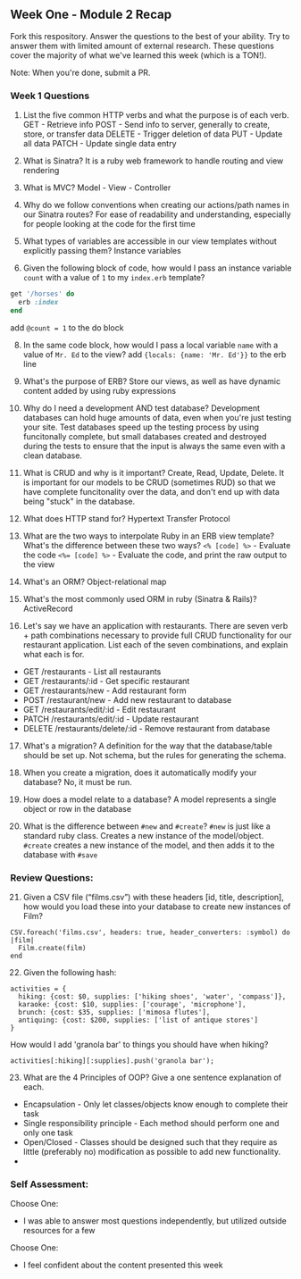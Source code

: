 ## Week One - Module 2 Recap

Fork this respository. Answer the questions to the best of your ability. Try to answer them with limited amount of external research. These questions cover the majority of what we've learned this week (which is a TON!).

Note: When you're done, submit a PR.

### Week 1 Questions

1. List the five common HTTP verbs and what the purpose is of each verb.
GET - Retrieve info
POST - Send info to server, generally to create, store, or transfer data
DELETE - Trigger deletion of data
PUT - Update all data
PATCH - Update single data entry

2. What is Sinatra?
It is a ruby web framework to handle routing and view rendering
4. What is MVC?
Model - View - Controller

5. Why do we follow conventions when creating our actions/path names in our Sinatra routes?
For ease of readability and understanding, especially for people looking at the code for the first time

6. What types of variables are accessible in our view templates without explicitly passing them?
Instance variables

7. Given the following block of code, how would I pass an instance variable `count` with a value of `1` to my `index.erb` template?

  ```ruby
  get '/horses' do
    erb :index
  end
  ```

add `@count = 1` to the do block

8. In the same code block, how would I pass a local variable `name` with a value of `Mr. Ed` to the view?
add `{locals: {name: 'Mr. Ed'}}` to the erb line

9. What's the purpose of ERB?
Store our views, as well as have dynamic content added by using ruby expressions

10. Why do I need a development AND test database?
Development databases can hold huge amounts of data, even when you're just testing your site. Test databases speed up the testing process by using funcitonally complete, but small databases created and destroyed during the tests to ensure that the input is always the same even with a clean database.

11. What is CRUD and why is it important?
Create, Read, Update, Delete. It is important for our models to be CRUD (sometimes RUD) so that we have complete funcitonality over the data, and don't end up with data being "stuck" in the database.

12. What does HTTP stand for?
Hypertext Transfer Protocol
13. What are the two ways to interpolate Ruby in an ERB view template? What's the difference between these two ways?
`<% [code] %>` - Evaluate the code
`<%= [code] %>` - Evaluate the code, and print the raw output to the view

14. What's an ORM?
Object-relational map

15. What's the most commonly used ORM in ruby (Sinatra & Rails)?
ActiveRecord

16. Let's say we have an application with restaurants. There are seven verb + path combinations necessary to provide full CRUD functionality for our restaurant application. List each of the seven combinations, and explain what each is for.
* GET /restaurants - List all restaurants
* GET /restaurants/:id - Get specific restaurant
* GET /restaurants/new - Add restaurant form
* POST /restaurant/new - Add new restaurant to database
* GET /restaurants/edit/:id - Edit restaurant
* PATCH /restaurants/edit/:id - Update restaurant
* DELETE /restaurants/delete/:id - Remove restaurant from database

17. What's a migration?
A definition for the way that the database/table should be set up. Not schema, but the rules for generating the schema.

18. When you create a migration, does it automatically modify your database?
No, it must be run.

19. How does a model relate to a database?
A model represents a single object or row in the database

20. What is the difference between `#new` and `#create`?
`#new` is just like a standard ruby class. Creates a new instance of the model/object. `#create` creates a new instance of the model, and then adds it to the database with `#save`

### Review Questions:  
21. Given a CSV file (“films.csv”) with these headers [id, title, description], how would you load these into your database to create new instances of Film?  
```
CSV.foreach('films.csv', headers: true, header_converters: :symbol) do |film|
  Film.create(film)
end
```

22. Given the following hash:
```
activities = {
  hiking: {cost: $0, supplies: ['hiking shoes', 'water', 'compass']},
  karaoke: {cost: $10, supplies: ['courage', 'microphone'],
  brunch: {cost: $35, supplies: ['mimosa flutes'],
  antiquing: {cost: $200, supplies: ['list of antique stores']
}
```
How would I add 'granola bar' to things you should have when hiking?
```
activities[:hiking][:supplies].push('granola bar');
```

23. What are the 4 Principles of OOP? Give a one sentence explanation of each.
* Encapsulation - Only let classes/objects know enough to complete their task
* Single responsibility principle - Each method should perform one and only one task
* Open/Closed - Classes should be designed such that they require as little (preferably no) modification as possible to add new functionality.
*

### Self Assessment:
Choose One:
* I was able to answer most questions independently, but utilized outside resources for a few

Choose One:
* I feel confident about the content presented this week
